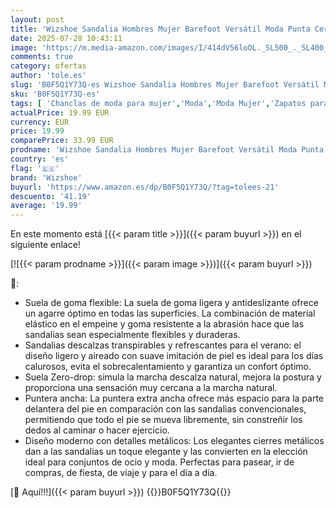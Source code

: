 ```yaml
---
layout: post
title: 'Wizshoe Sandalia Hombres Mujer Barefoot Versátil Moda Punta Cerrada Casual Alpargatas Playa Piscina Mar Moda Planas Slip On Primavera Verano Zapatos Piel Calzado Cómodo Hebilla Azul 42EU'
date: 2025-07-28 10:43:11
image: 'https://m.media-amazon.com/images/I/414dV56loOL._SL500_._SL400_.jpg'
comments: true
category: ofertas
author: 'tole.es'
slug: 'B0F5Q1Y73Q-es Wizshoe Sandalia Hombres Mujer Barefoot Versátil Moda...'
sku: 'B0F5Q1Y73Q-es'
tags: [ 'Chanclas de moda para mujer','Moda','Moda Mujer','Zapatos para mujer','Zuecos y mules de mujer','sandalia','wizshoe','zapatos','🇪🇸', ]
actualPrice: 19.99 EUR
currency: EUR
price: 19.99
comparePrice: 33.99 EUR
prodname: 'Wizshoe Sandalia Hombres Mujer Barefoot Versátil Moda Punta Cerrada Casual Alpargatas Playa Piscina Mar Moda Planas Slip On Primavera Verano Zapatos Piel Calzado Cómodo Hebilla Azul 42EU'
country: 'es'
flag: '🇪🇸'
brand: 'Wizshoe'
buyurl: 'https://www.amazon.es/dp/B0F5Q1Y73Q/?tag=tolees-21'
descuento: '41.19'
average: '19.99'
---
```


En este momento está [{{< param title >}}]({{< param buyurl >}}) en el siguiente enlace!

[![{{< param prodname >}}]({{< param image >}})]({{< param buyurl >}})

🔎:

- Suela de goma flexible: La suela de goma ligera y antideslizante ofrece un agarre óptimo en todas las superficies. La combinación de material elástico en el empeine y goma resistente a la abrasión hace que las sandalias sean especialmente flexibles y duraderas.
- Sandalias descalzas transpirables y refrescantes para el verano: el diseño ligero y aireado con suave imitación de piel es ideal para los días calurosos, evita el sobrecalentamiento y garantiza un confort óptimo.
- Suela Zero-drop: simula la marcha descalza natural, mejora la postura y proporciona una sensación muy cercana a la marcha natural.
- Puntera ancha: La puntera extra ancha ofrece más espacio para la parte delantera del pie en comparación con las sandalias convencionales, permitiendo que todo el pie se mueva libremente, sin constreñir los dedos al caminar o hacer ejercicio.
- Diseño moderno con detalles metálicos: Los elegantes cierres metálicos dan a las sandalias un toque elegante y las convierten en la elección ideal para conjuntos de ocio y moda. Perfectas para pasear, ir de compras, de fiesta, de viaje y para el día a día.

[🛒 Aquí!!!]({{< param buyurl >}})
{{<world>}}B0F5Q1Y73Q{{</world>}}

